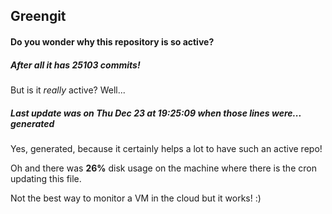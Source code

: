 ## Greengit

#### Do you wonder why this repository is so active?

##### After all it has 25103 commits!

But is it *really* active? Well...

##### Last update was on Thu Dec 23 at 19:25:09 when those lines were... generated

Yes, generated, because it certainly helps a lot to have such an active repo!

Oh and there was **26%** disk usage on the machine
where there is the cron updating this file.

Not the best way to monitor a VM in the cloud but it works! :)
